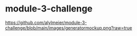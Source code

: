 # module-3-challenge
https://github.com/alylmeier/module-3-challenge/blob/main/images/generatormockup.png?raw=true
